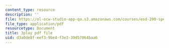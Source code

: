 ```yaml
---
content_type: resource
description: ''
file: https://ol-ocw-studio-app-qa.s3.amazonaws.com/courses/esd-290-special-topics-in-supply-chain-management-spring-2005/d3a0de8feef39be4f3e339d57064baa6_msiE_LqgUEY.pdf
file_type: application/pdf
resourcetype: Document
title: 3play pdf file
uid: d3a0de8f-eef3-9be4-f3e3-39d57064baa6
---
```

